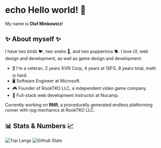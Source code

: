 # echo Hello world! 👋

 My name is **Olaf Minkowicz**!

## ✨ About myself ✨

I have two birds 🐦, two sneks 🐍, and two pupperinos 🐕. I love UI, web design and development, as well as game design and development. 

- 🎖️ I'm a veteran, 2 years XVIII Corp, 4 years at 1SFG, 8 years total, math is hard.
- 🖥️ Software Engineer at Microsoft.
- :video_game: Founder of RookTKO LLC, a independent video game company.
- 🏫 Full-stack web development instructor at Nucamp.


Currently working on **RNR**, a procedurally generated endless platforming runner with rpg mechanics at RookTKO LLC.

## 📊 Stats & Numbers 📈

![Top Langs](https://github-readme-stats.vercel.app/api/top-langs/?username=RookTKO&theme=synthwave&count_private=true&layout=compact) ![Github Stats](https://github-readme-stats.vercel.app/api?username=RookTKO&show_icons=true&theme=synthwave&count_private=true) 


